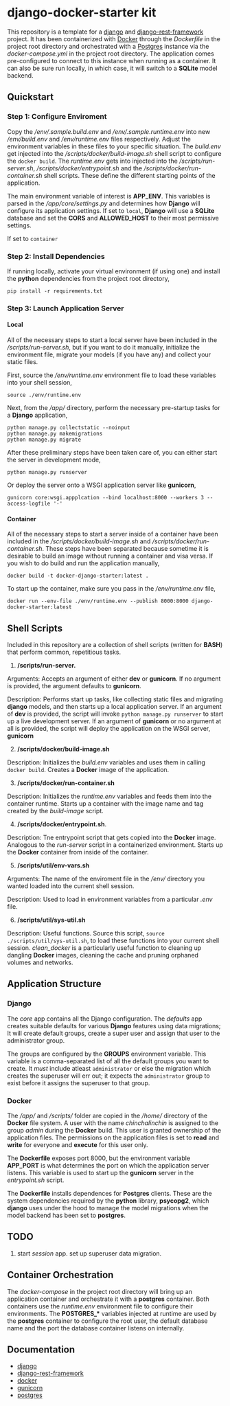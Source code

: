 # django-docker-starter kit

This repository is a template for a [django](https://docs.djangoproject.com/en/3.2/) and [django-rest-framework](https://www.django-rest-framework.org/) project. It has been containerized with [Docker](https://docs.docker.com/) through the <i>Dockerfile</i> in the project root directory and orchestrated with a [Postgres](https://www.postgresql.org/docs/) instance via the <i>docker-compose.yml</i> in the project root directory. The application comes pre-configured to connect to this instance when running as a container. It can also be sure run locally, in which case, it will switch to a <b>SQLite</b> model backend.

## Quickstart

### Step 1: Configure Enviroment

Copy the <i>/env/.sample.build.env</i> and <i>/env/.sample.runtime.env</i> into new <i>/env/build.env</i> and <i>/env/runtime.env</i> files respectively. Adjust the environment variables in these files to your specific situation. The <i>build.env</i> get injected into the <i>/scripts/docker/build-image.sh</i> shell script to configure the `docker build`. The <i>runtime.env</i> gets into injected into the <i>/scripts/run-server.sh</i>, <i>/scripts/docker/entrypoint.sh</i> and the <i>/scripts/docker/run-container.sh</i> shell scripts. These define the different starting points of the application.

The main environment variable of interest is <b>APP_ENV</b>. This variables is parsed in the <i>/app/core/settings.py</i> and determines how <b>Django</b> will configure its application settings. If set to `local`, <b>Django</b> will use a <b>SQLite</b> database and set the <b>CORS</b> and <b>ALLOWED_HOST</b> to their most permissive settings. 

If set to `container`

### Step 2: Install Dependencies

If running locally, activate your virtual environment (if using one) and install the <b>python</b> dependencies from the project root directory,

`pip install -r requirements.txt`

### Step 3: Launch Application Server

#### Local

All of the necessary steps to start a local server have been included in the <i>/scripts/run-server.sh</i>, but if you want to do it manually, initialize the environment file, migrate your models (if you have any) and collect your static files. 

First, source the <i>/env/runtime.env</i> environment file to load these variables into your shell session,

`source ./env/runtime.env`

Next, from the <i>/app/</i> directory, perform the necessary pre-startup tasks for a <b>Django</b> application,

`python manage.py collectstatic --noinput`<br>
`python manage.py makemigrations`<br>
`python manage.py migrate`<br>

After these preliminary steps have been taken care of, you can either start the server in development mode,

`python manage.py runserver`

Or deploy the server onto a WSGI application server like <b>gunicorn</b>,

`gunicorn core:wsgi.appplcation --bind localhost:8000 --workers 3 --access-logfile '-'`

#### Container

All of the necessary steps to start a server inside of a container have been included in the <i>/scripts/docker/build-image.sh</i> and <i>/scripts/docker/run-container.sh</i>. These steps have been separated because sometime it is desirable to build an image without running a container and visa versa. If you wish to do build and run the application manually,

`docker build -t docker-django-starter:latest .`

To start up the container, make sure you pass in the <i>/env/runtime.env</i> file,

`docker run --env-file ./env/runtime.env --publish 8000:8000 django-docker-starter:latest`

## Shell Scripts

Included in this repository are a collection of shell scripts (written for <b>BASH</b>) that perform common, repetitious tasks.

1. <b>/scripts/run-server.</b>

Arguments: Accepts an argument of either <b>dev</b> or <b>gunicorn</b>. If no argument is provided, the argument defaults to <b>gunicorn</b>. 

Description: Performs start up tasks, like collecting static files and migrating <b>django</b> models, and then starts up a local application server. If an argument of <b>dev</b> is provided, the script will invoke `python manage.py runserver` to start up a live development server. If an argument of <b>gunicorn</b> or no argument at all is provided, the script will deploy the application on the WSGI server, <b>gunicorn</b>

2. <b>/scripts/docker/build-image.sh</b>

Description: Initializes the <i>build.env</i> variables and uses them in calling `docker build`. Creates a <b>Docker</b> image of the application.

3. <b>/scripts/docker/run-container.sh</b>

Description: Initializes the <i>runtime.env</i> variables and feeds them into the container runtime. Starts up a container with the image name and tag created by the <i>build-image</i> script.

4. <b>/scripts/docker/entrypoint.sh</b>. 

Description: Tne entrypoint script that gets copied into the <b>Docker</b> image. Analogous to the <i>run-server</i> script in a containerized environment. Starts up the <b>Docker</b> container from inside of the container. 

5. <b>/scripts/util/env-vars.sh</b>

Arguments: The name of the enviroment file in the <i>/env/</i> directory you wanted loaded into the current shell session.

Description: Used to load in environment variables from a particular <i>.env</i> file.

6. <b>/scripts/util/sys-util.sh</b>

Description: Useful functions. Source this script, `source ./scripts/util/sys-util.sh`, to load these functions into your current shell session. <i>clean_docker</i> is a particularly useful function to cleaning up dangling <b>Docker</b> images, cleaning the cache and pruning orphaned volumes and networks. 

## Application Structure

### Django

The <i>core</i> app contains all the Django configuration. The <i>defaults</i> app creates suitable defaults for various <b>Django</b> features using data migrations; It will create default groups, create a super user and assign that user to the administrator group. 

The groups are configured by the <b>GROUPS</b> environment variable. This variable is a comma-separated list of all the default groups you want to create. It <i>must</i> include atleast `administrator` or else the migration which creates the superuser will err out; it expects the `administrator` group to exist before it assigns the superuser to that group.

### Docker

The <i>/app/</i> and <i>/scripts/</i> folder are copied in the <i>/home/</i> directory of the <b>Docker</b> file system. A user with the name <i>chinchalinchin</i> is assigned to the group <i>admin</i> during the <b>Docker</b> build. This user is granted ownership of the application files. The permissions on the application files is set to <b>read</b> and <b>write</b> for everyone and <b>execute</b> for this user only. 

The <b>Dockerfile</b> exposes port 8000, but the environment variable <b>APP_PORT</b> is what determines the port on which the application server listens. This variable is used to start up the <b>gunicorn</b> server in the <i>entrypoint.sh</i> script. 

The <b>Dockerfile</b> installs dependences for <b>Postgres</b> clients. These are the system dependencies required by the <b>python</b> library, <b>psycopg2</b>, which <b>django</b> uses under the hood to manage the model migrations when the model backend has been set to <b>postgres</b>.  

## TODO

1. start <i>session</i> app. set up superuser data migration.

## Container Orchestration

The <i>docker-compose</i> in the project root directory will bring up an application container and orchestrate it with a <b>postgres</b> container. Both containers use the <i>runtime.env</i> environment file to configure their environments. The <b>POSTGRES_*</b> variables injected at runtime are used by the <b>postgres</b> container to configure the root user, the default database name and the port the database container listens on internally. 

## Documentation
- [django](https://docs.djangoproject.com/en/3.2/)
- [django-rest-framework](https://www.django-rest-framework.org/)
- [docker](https://docs.docker.com/)
- [gunicorn](https://docs.gunicorn.org/en/stable/)
- [postgres](https://www.postgresql.org/docs/)